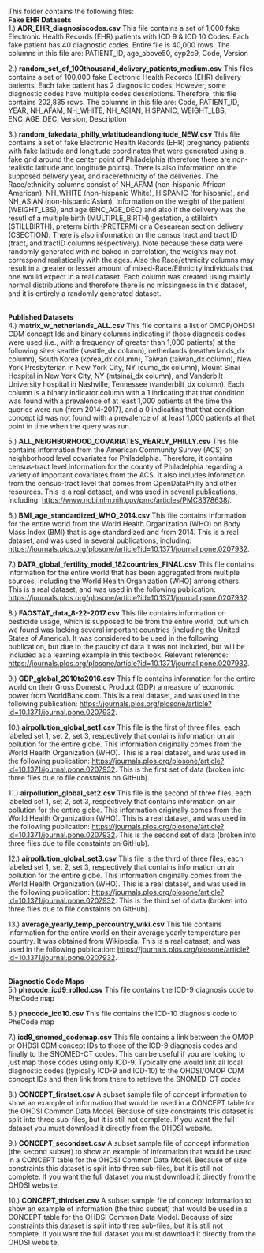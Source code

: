 This folder contains the following files:<br/> 
**Fake EHR Datasets**<br/> 
1.) **ADR_EHR_diagnosiscodes.csv** This file contains a set of 1,000 fake Electronic Health Records (EHR) patients with ICD 9 & ICD 10 Codes. Each fake patient has 40 diagnostic codes. Entire file is 40,000 rows. The columns in this file are: PATIENT_ID, age_above50, cyp2c9, Code, Version

2.) **random_set_of_100thousand_delivery_patients_medium.csv** This files contains a set of 100,000 fake Electronic Health Records (EHR) delivery patients. Each fake patient has 2 diagnostic codes. However, some diagnostic codes have multiple codes descriptions. Therefore, this file contains 202,835 rows. The columns in this file are: Code, PATIENT_ID, YEAR, NH_AFAM, NH_WHITE, NH_ASIAN, HISPANIC, WEIGHT_LBS, ENC_AGE_DEC, Version, Description

3.) **random_fakedata_philly_wlatitudeandlongitude_NEW.csv** This file contains a set of fake Electronic Health Records (EHR) pregnancy patients with fake latitude and longitude coordinates that were generated using a fake grid around the center point of Philadelphia (therefore there are non-realistic latitude and longitude points). There is also information on the supposed delivery year, and race/ethnicity of the deliveries. The Race/ethnicity columns consist of NH_AFAM (non-hispanic African American), NH_WHITE (non-hispanic White), HISPANIC (for hispanic), and NH_ASIAN (non-hispanic Asian). Information on the weight of the patient (WEIGHT_LBS), and age (ENC_AGE_DEC) and also if the delivery was the resutl of a multiple birth (MULTIPLE_BIRTH) gestation, a stillbirth (STILLBIRTH), preterm birth (PRETERM) or a Cesearean section delivery (CSECTION). There is also information on the census tract and tract ID (tract, and tractID columns respectively). Note because these data were randomly generated with no baked in correlation, the weights may not correspond realistically with the ages. Also the Race/ethnicity columns may result in a greater or lesser amount of mixed-Race/Ethnicity individuals that one would expect in a real dataset. Each column was created using mainly normal distributions and therefore there is no missingness in this dataset, and it is entirely a randomly generated dataset.

<br/>**Published Datasets**<br/> 
4.) **matrix_w_netherlands_ALL.csv** This file contains a list of OMOP/OHDSI CDM concept Ids and binary columns indicating if those diagnosis codes were used (i.e., with a frequency of greater than 1,000 patients) at the following sites seattle (seattle_dx column), netherlands (neatherlands_dx column), South Korea (korea_dx column), Taiwan (taiwan_dx column), New York Presbyterian in New York City, NY (cumc_dx column), Mount Sinai Hospital in New York City, NY (mtsinai_dx column), and Vanderbilt University hospital in Nashville, Tennessee (vanderbilt_dx column). Each column is a binary indicator column with a 1 indicating that that condition was found with a prevalence of at least 1,000 patients at the time the queries were run (from 2014-2017), and a 0 indicating that that condition concept id was not found with a prevalence of at least 1,000 patients at that point in time when the query was run.

5.) **ALL_NEIGHBORHOOD_COVARIATES_YEARLY_PHILLY.csv** This file contains information from the American Community Survey (ACS) on neighborhood level covariates for Philadelphia. Therefore, it contains census-tract level information for the county of Philadelphia regarding a variety of important covariates from the ACS. It also includes information from the census-tract level that comes from OpenDataPhilly and other resources. This is a real dataset, and was used in several publications, including: https://www.ncbi.nlm.nih.gov/pmc/articles/PMC8378638/. 

6.) **BMI_age_standardized_WHO_2014.csv** This file contains information for the entire world from the World Health Organization (WHO) on Body Mass Index (BMI) that is age standardized and from 2014. This is a real dataset, and was used in several publications, including: https://journals.plos.org/plosone/article?id=10.1371/journal.pone.0207932. 

7.) **DATA_global_fertility_model_182countries_FINAL.csv** This file contains information for the entire world that has been aggregated from multiple sources, including the World Health Organization (WHO) among others. This is a real dataset, and was used in the following publication: https://journals.plos.org/plosone/article?id=10.1371/journal.pone.0207932. 

8.) **FAOSTAT_data_8-22-2017.csv** This file contains information on pesticide usage, which is supposed to be from the entire world, but which we found was lacking several important countries (including the United States of America). It was considered to be used in the following publication, but due to the paucity of data it was not included, but will be included as a learning example in this textbook. Relevant reference: https://journals.plos.org/plosone/article?id=10.1371/journal.pone.0207932. 

9.) **GDP_global_2010to2016.csv** This file contains information for the entire world on their Gross Domestic Product (GDP) a measure of economic power from WorldBank.com. This is a real dataset, and was used in the following publication: https://journals.plos.org/plosone/article?id=10.1371/journal.pone.0207932. 

10.) **airpollution_global_set1.csv** This file is the first of three files, each labeled set 1, set 2, set 3, respectively that contains information on air pollution for the entire globe. This information originally comes from the World Health Organization (WHO). This is a real dataset, and was used in the following publication: https://journals.plos.org/plosone/article?id=10.1371/journal.pone.0207932. This is the first set of data (broken into three files due to file constaints on GitHub).

11.) **airpollution_global_set2.csv** This file is the second of three files, each labeled set 1, set 2, set 3, respectively that contains information on air pollution for the entire globe. This information originally comes from the World Health Organization (WHO). This is a real dataset, and was used in the following publication: https://journals.plos.org/plosone/article?id=10.1371/journal.pone.0207932. This is the second set of data (broken into three files due to file constaints on GitHub).

12.) **airpollution_global_set3.csv** This file is the third of three files, each labeled set 1, set 2, set 3, respectively that contains information on air pollution for the entire globe. This information originally comes from the World Health Organization (WHO). This is a real dataset, and was used in the following publication: https://journals.plos.org/plosone/article?id=10.1371/journal.pone.0207932. This is the third set of data (broken into three files due to file constaints on GitHub).

13.) **average_yearly_temp_percountry_wiki.csv** This file contains information for the entire world on their average yearly temperature per country. It was obtained from Wikipedia. This is a real dataset, and was used in the following publication: https://journals.plos.org/plosone/article?id=10.1371/journal.pone.0207932. 


 
<br/>**Diagnostic Code Maps**<br/> 
5.) **phecode_icd9_rolled.csv** This file contains the ICD-9 diagnosis code to PheCode map

6.) **phecode_icd10.csv** This file contains the ICD-10 diagnosis code to PheCode map

7.) **icd9_snomed_codemap.csv** This file contains a link between the OMOP or OHDSI CDM concept IDs to those of the ICD-9 diagnosis codes and finally to the SNOMED-CT codes. This can be useful if you are looking to just map those codes using only ICD-9. Typically one would link all local diagnostic codes (typically ICD-9 and ICD-10) to the OHDSI/OMOP CDM concept IDs and then link from there to retrieve the SNOMED-CT codes

8.) **CONCEPT_firstset.csv** A subset sample file of concept information to show an example of information that would be used in a CONCEPT table for the OHDSI Common Data Model. Because of size constraints this dataset is split into three sub-files, but it is still not complete. If you want the full dataset you must download it directly from the OHDSI website. 

9.) **CONCEPT_secondset.csv** A subset sample file of concept information (the second subset) to show an example of information that would be used in a CONCEPT table for the OHDSI Common Data Model. Because of size constraints this dataset is split into three sub-files, but it is still not complete. If you want the full dataset you must download it directly from the OHDSI website. 

10.) **CONCEPT_thirdset.csv** A subset sample file of concept information to show an example of information (the third subset) that would be used in a CONCEPT table for the OHDSI Common Data Model. Because of size constraints this dataset is split into three sub-files, but it is still not complete. If you want the full dataset you must download it directly from the OHDSI website. 


